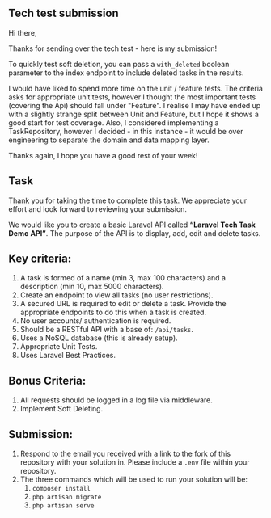 ## Tech test submission

Hi there,

Thanks for sending over the tech test - here is my submission!

To quickly test soft deletion, you can pass a `with_deleted` boolean parameter to the index endpoint to include deleted tasks in the results.

I would have liked to spend more time on the unit / feature tests. The criteria asks for appropriate unit tests, however I thought the most important tests (covering the Api) should fall under "Feature". I realise I may have ended up with a slightly strange split between Unit and Feature, but I hope it shows a good start for test coverage. Also, I considered implementing a TaskRepository, however I decided - in this instance - it would be over engineering to separate the domain and data mapping layer.

Thanks again, I hope you have a good rest of your week!

## Task

Thank you for taking the time to complete this task. We appreciate your effort and look forward to reviewing your submission.

We would like you to create a basic Laravel API called **“Laravel Tech Task Demo API”**. The purpose of the API is to display, add, edit and delete tasks.

## Key criteria:
1. A task is formed of a name (min 3, max 100 characters) and a description (min 10, max 5000 characters).
2. Create an endpoint to view all tasks (no user restrictions).
3. A secured URL is required to edit or delete a task. Provide the appropriate endpoints to do this when a task is created.
4. No user accounts/ authentication is required.
5. Should be a RESTful API with a base of: `/api/tasks`.
6. Uses a NoSQL database (this is already setup).
7. Appropriate Unit Tests.
8. Uses Laravel Best Practices.

## Bonus Criteria:
1. All requests should be logged in a log file via middleware.
2. Implement Soft Deleting.

## Submission:
1. Respond to the email you received with a link to the fork of this repository with your solution in. Please include a `.env` file within your repository.
2. The three commands which will be used to run your solution will be:
    1. `composer install`
    2. `php artisan migrate`
    3. `php artisan serve`
